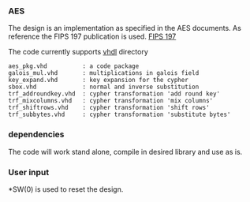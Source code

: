### AES
The design is an implementation as specified in the AES documents. As reference the FIPS 197 publication is used.
[FIPS 197](https://nvlpubs.nist.gov/nistpubs/fips/nist.fips.197.pdf)

The code currently supports [vhdl](vhdl/) directory

```
aes_pkg.vhd          : a code package
galois_mul.vhd       : multiplications in galois field
key_expand.vhd       : key expansion for the cypher
sbox.vhd             : normal and inverse substitution
trf_addroundkey.vhd  : cypher transformation 'add round key'
trf_mixcolumns.vhd   : cypher transformation 'mix columns'
trf_shiftrows.vhd    : cypher transformation 'shift rows'
trf_subbytes.vhd     : cypher transformation 'substitute bytes'
```

### dependencies
The code will work stand alone, compile in desired library and use as is.

### User input
*SW(0) is used to reset the design.
